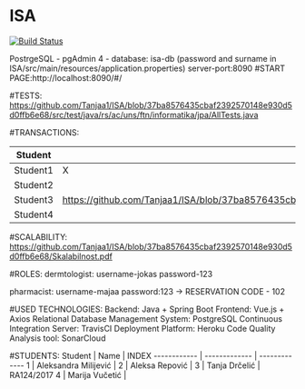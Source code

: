 # ISA


[![Build Status](https://travis-ci.com/Tanjaa1/ISA.svg?branch=develop)](https://travis-ci.com/Tanjaa1/ISA)

PostrgeSQL - pgAdmin 4 - database: isa-db (password and surname in ISA/src/main/resources/application.properties)
server-port:8090
#START PAGE:http://localhost:8090/#/

#TESTS: https://github.com/Tanjaa1/ISA/blob/37ba8576435cbaf2392570148e930d5d0ffb6e68/src/test/java/rs/ac/uns/ftn/informatika/jpa/AllTests.java

#TRANSACTIONS:

Student | Path 
------------ | -----------------------------------------------------------------------------------------------------------------------
Student1 | X
Student2 | 
Student3 | https://github.com/Tanjaa1/ISA/blob/37ba8576435cbaf2392570148e930d5d0ffb6e68/Transactions/Transakcija_Student3_Tanja_Drcelic.pdf
Student4 | 

#SCALABILITY: https://github.com/Tanjaa1/ISA/blob/37ba8576435cbaf2392570148e930d5d0ffb6e68/Skalabilnost.pdf

#ROLES:
dermtologist: username-jokas password-123
						
pharmacist: username-majaa password:123
						-> RESERVATION CODE - 102
						
#USED TECHNOLOGIES:
Backend: Java + Spring Boot
Frontend: Vue.js + Axios
Relational Database Management System: PostgreSQL
Continuous Integration Server: TravisCI
Deployment Platform: Heroku
Code Quality Analysis tool: SonarCloud

#STUDENTS:
Student | Name | INDEX
------------ | ------------- |  -------------
1 | Aleksandra Milijević | 
2 | Aleksa Repović | 
3 | Tanja Drčelić | RA124/2017
4 | Marija Vučetić |
